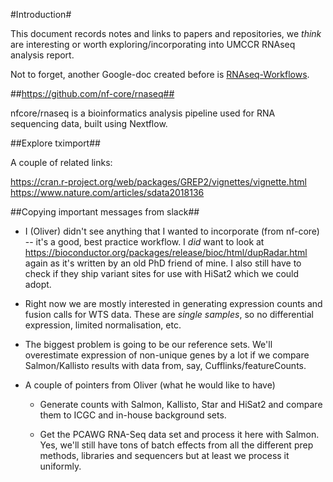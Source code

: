 #Introduction#

This document records notes and links to papers and repositories, we *think* are interesting or worth exploring/incorporating into UMCCR RNAseq analysis report.

Not to forget, another Google-doc created before is [RNAseq-Workflows](https://docs.google.com/document/d/1WqQQiDgVMIrm856xdNAdqGQibHWUIFx5Ir0xzB8pOEE/edit#heading=h.mh989jx06fxl).

##https://github.com/nf-core/rnaseq##

nfcore/rnaseq is a bioinformatics analysis pipeline used for RNA sequencing data, built using Nextflow.

##Explore tximport##

A couple of related links:

https://cran.r-project.org/web/packages/GREP2/vignettes/vignette.html
https://www.nature.com/articles/sdata2018136

##Copying important messages from slack##

- I (Oliver) didn't see anything that I wanted to incorporate (from nf-core) -- it's a good, best practice workflow. I _did_ want to look at https://bioconductor.org/packages/release/bioc/html/dupRadar.html again as it's written by an old PhD friend of mine. I also still have to check if they ship variant sites for use with HiSat2 which we could adopt.

- Right now we are mostly interested in generating expression counts and fusion calls for WTS data. These are _single samples_, so no differential expression, limited normalisation, etc.

- The biggest problem is going to be our reference sets. We'll overestimate expression of non-unique genes by a lot if we compare Salmon/Kallisto results with data from, say, Cufflinks/featureCounts.

- A couple of pointers from Oliver (what he would like to have)
	- Generate counts with Salmon, Kallisto, Star and HiSat2 and compare them to ICGC and in-house background sets.

	- Get the PCAWG RNA-Seq data set and process it here with Salmon. Yes, we'll still have tons of batch effects from all the different prep methods, libraries and sequencers but at least we process it uniformly.